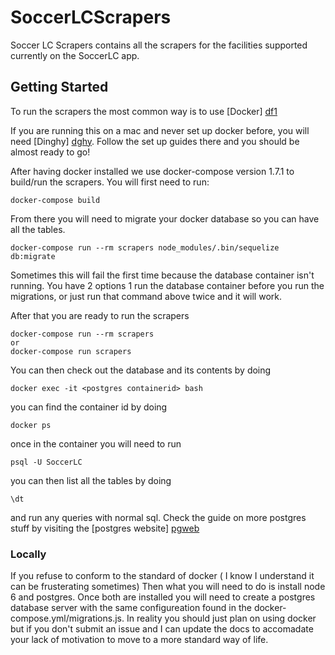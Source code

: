 # SoccerLCScrapers

Soccer LC Scrapers contains all the scrapers for the facilities supported currently on the SoccerLC app.

## Getting Started
To run the scrapers the most common way is to use [Docker] [df1]

If you are running this on a mac and never set up docker before, you will need [Dinghy] [dghy].  Follow the set up guides there and you should be almost ready to go!

After having docker installed we use docker-compose version 1.7.1 to build/run the scrapers.  You will first need to run:
```
docker-compose build
```
From there you will need to migrate your docker database so you can have all the tables.
```
docker-compose run --rm scrapers node_modules/.bin/sequelize db:migrate
```
Sometimes this will fail the first time because the database container isn't running.  You have 2 options 1 run the database container
before you run the migrations, or just run that command above twice and it will work.

After that you are ready to run the scrapers
```
docker-compose run --rm scrapers
or
docker-compose run scrapers
```
You can then check out the database and its contents by doing
```
docker exec -it <postgres containerid> bash
```
you can find the container id by doing
```
docker ps
```
once in the container you will need to run
```
psql -U SoccerLC
```
you can then list all the tables by doing
```
\dt
```
and run any queries with normal sql.  Check the guide on more postgres stuff by visiting the [postgres website] [pgweb]

### Locally

If you refuse to conform to the standard of docker ( I know I understand it can be frusterating sometimes)  Then what you will need to do is install node 6 and postgres.  Once both are installed you will need to create a postgres database server with the same configureation found in the docker-compose.yml/migrations.js.  In reality you should just plan on using docker but if you don't submit an issue and I can update the docs to accomadate your lack of motivation to move to a more standard way of life.

   [dghy]: https://github.com/codekitchen/dinghy
   [pgweb]: https://www.postgresql.org/
   [df1]: https://www.docker.com/

